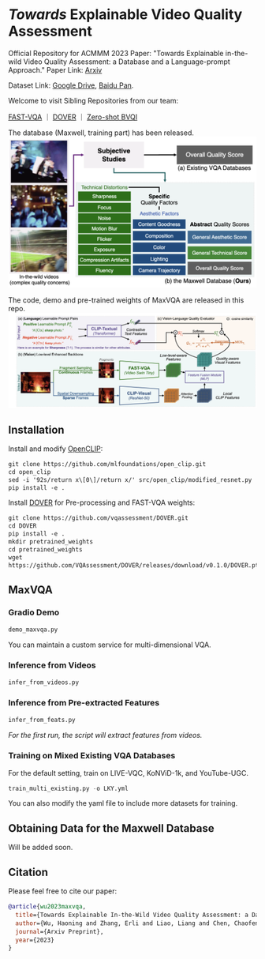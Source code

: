 # *Towards* Explainable Video Quality Assessment

Official Repository for ACMMM 2023 Paper: "Towards Explainable in-the-wild Video Quality Assessment: a Database and a Language-prompt Approach." Paper Link: [Arxiv](https://arxiv.org/abs/2305.12726)

Dataset Link: [Google Drive](https://drive.google.com/file/d/1qs7C5Nq_twIpJpP3HwpjT-Yf-51qZ7Nd/view?usp=sharing), [Baidu Pan](https://pan.baidu.com/s/1sScyTryyGHAJic8Z2P70nw?pwd=a2mb).

Welcome to visit Sibling Repositories from our team:

[FAST-VQA](https://github.com/vqassessment/FAST-VQA-and-FasterVQA)  ｜ [DOVER](https://github.com/vqassessment/DOVER)  ｜  [Zero-shot BVQI](https://github.com/vqassessment/BVQI)

The database (Maxwell, training part) has been released.
![](figs/maxwell.png)

The code, demo and pre-trained weights of MaxVQA are released in this repo.
![](figs/maxvqa.png)


## Installation

Install and modify [OpenCLIP](https://github.com/mlfoundations/open_clip):

```
git clone https://github.com/mlfoundations/open_clip.git
cd open_clip
sed -i '92s/return x\[0\]/return x/' src/open_clip/modified_resnet.py 
pip install -e .
```

Install [DOVER](https://github.com/vqassessment/DOVER) for Pre-processing and FAST-VQA weights:

```
git clone https://github.com/vqassessment/DOVER.git
cd DOVER
pip install -e .
mkdir pretrained_weights 
cd pretrained_weights 
wget https://github.com/VQAssessment/DOVER/releases/download/v0.1.0/DOVER.pth 
```


## MaxVQA

### Gradio Demo

```python
demo_maxvqa.py
```

You can maintain a custom service for multi-dimensional VQA.


### Inference from Videos

```python
infer_from_videos.py
```

### Inference from Pre-extracted Features

```python
infer_from_feats.py
```

*For the first run, the script will extract features from videos.*


### Training on Mixed Existing VQA Databases

For the default setting, train on LIVE-VQC, KoNViD-1k, and YouTube-UGC.

```python
train_multi_existing.py -o LKY.yml
```

You can also modify the yaml file to include more datasets for training.

## Obtaining Data for the Maxwell Database

Will be added soon.

## Citation

Please feel free to cite our paper:

```bibtex
@article{wu2023maxvqa,
  title={Towards Explainable In-the-Wild Video Quality Assessment: a Database and a Language-Prompted Approach},
  author={Wu, Haoning and Zhang, Erli and Liao, Liang and Chen, Chaofeng and Hou, Jingwen and Wang, Annan  and Sun, Wenxiu and Yan, Qiong and Lin, Weisi},
  journal={Arxiv Preprint},
  year={2023}
}
```
